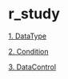 # r_study



<a href="r_dataType/R_DateType.html" > 1. DataType </a>

<a href="r_condition/r_condition.html" > 2. Condition </a>

<a href="r_dataControl/r_r_dataControl.html" > 3. DataControl </a>

